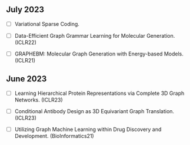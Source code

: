 ## July 2023

- [ ] Variational Sparse Coding. 

- [ ] Data-Efficient Graph Grammar Learning for Molecular Generation. (ICLR22)

- [ ] GRAPHEBM: Molecular Graph Generation with Energy-based Models. (ICLR21)

## June 2023

- [ ] Learning Hierarchical Protein Representations via Complete 3D Graph Networks. (ICLR23)

- [ ] Conditional Antibody Design as 3D Equivariant Graph Translation.(ICLR23)

- [ ] Utilizing Graph Machine Learning within Drug Discovery and Development. (BioInformatics21)
